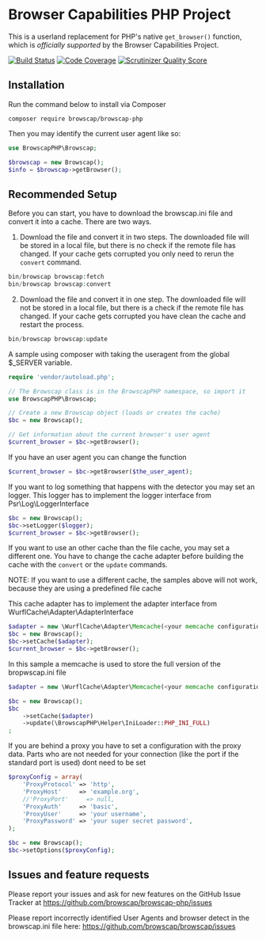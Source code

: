 Browser Capabilities PHP Project
================================

This is a userland replacement for PHP's native `get_browser()` function, which is _officially supported_ by the Browser Capabilities Project.

[![Build Status](https://secure.travis-ci.org/browscap/browscap-php.png?branch=master)](http://travis-ci.org/browsecap/browscap-php) [![Code Coverage](https://scrutinizer-ci.com/g/browscap/browscap-php/badges/coverage.png?s=61cb32ca83d2053ed9b140690b6e18dfa00e4639)](https://scrutinizer-ci.com/g/browscap/browscap-php/) [![Scrutinizer Quality Score](https://scrutinizer-ci.com/g/browscap/browscap-php/badges/quality-score.png?s=db1cc1699b1cb6ac6ae46754ef9612217eba5526)](https://scrutinizer-ci.com/g/browscap/browscap-php/)

Installation
------------

Run the command below to install via Composer

```shell
composer require browscap/browscap-php
```

Then you may identify the current user agent like so:

```php
use BrowscapPHP\Browscap;

$browscap = new Browscap();
$info = $browscap->getBrowser();
```

Recommended Setup
-----------------

Before you can start, you have to download the browscap.ini file and convert it into a cache. There are two ways.

1. Download the file and convert it in two steps. The downloaded file will be stored in a local file, but there is no check
   if the remote file has changed. If your cache gets corrupted you only need to rerun the `convert` command.

```php
bin/browscap browscap:fetch
bin/browscap browscap:convert
```

2. Download the file and convert it in one step. The downloaded file will not be stored in a local file, but there is a check
   if the remote file has changed. If your cache gets corrupted you have clean the cache and restart the process.

```php
bin/browscap browscap:update
```

A sample using composer with taking the useragent from the global $_SERVER variable.

```php
require 'vendor/autoload.php';

// The Browscap class is in the BrowscapPHP namespace, so import it
use BrowscapPHP\Browscap;

// Create a new Browscap object (loads or creates the cache)
$bc = new Browscap();

// Get information about the current browser's user agent
$current_browser = $bc->getBrowser();
```

If you have an user agent you can change the function
```php
$current_browser = $bc->getBrowser($the_user_agent);
```

If you want to log something that happens with the detector you may set an logger.
This logger has to implement the logger interface from Psr\Log\LoggerInterface
```php
$bc = new Browscap();
$bc->setLogger($logger);
$current_browser = $bc->getBrowser();
```

If you want to use an other cache than the file cache, you may set a different one. You have to
change the cache adapter before building the cache with the `convert` or the `update` commands.

NOTE: If you want to use a different cache, the samples above will not work, because they are using
a predefined file cache

This cache adapter has to implement the adapter interface from WurflCache\Adapter\AdapterInterface
```php
$adapter = new \WurflCache\Adapter\Memcache(<your memcache configuration as array>);
$bc = new Browscap();
$bc->setCache($adapter);
$current_browser = $bc->getBrowser();
```

In this sample a memcache is used to store the full version of the bropwscap.ini file
```php
$adapter = new \WurflCache\Adapter\Memcache(<your memcache configuration as array>);

$bc = new Browscap();
$bc
    ->setCache($adapter)
    ->update(\BrowscapPHP\Helper\IniLoader::PHP_INI_FULL)
;
```

If you are behind a proxy you have to set a configuration with the proxy data. Parts who are not
needed for your connection (like the port if the standard port is used) dont need to be set

```php
$proxyConfig = array(
    'ProxyProtocol' => 'http',
    'ProxyHost'     => 'example.org',
    //'ProxyPort'     => null,
    'ProxyAuth'     => 'basic',
    'ProxyUser'     => 'your username',
    'ProxyPassword' => 'your super secret password',
);

$bc = new Browscap();
$bc->setOptions($proxyConfig);
```

Issues and feature requests
---------------------------

Please report your issues and ask for new features on the GitHub Issue Tracker
at https://github.com/browscap/browscap-php/issues

Please report incorrectly identified User Agents and browser detect in the browscap.ini
file here: https://github.com/browscap/browscap/issues
